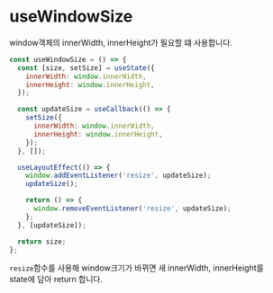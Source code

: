 # useWindowSize

window객체의 innerWidth, innerHeight가 필요할 떄 사용합니다.

```jsx
const useWindowSize = () => {
  const [size, setSize] = useState({
    innerWidth: window.innerWidth,
    innerHeight: window.innerHeight,
  });

  const updateSize = useCallback(() => {
    setSize({
      innerWidth: window.innerWidth,
      innerHeight: window.innerHeight,
    });
  }, []);

  useLayoutEffect(() => {
    window.addEventListener('resize', updateSize);
    updateSize();

    return () => {
      window.removeEventListener('resize', updateSize);
    };
  }, [updateSize]);

  return size;
};
```

`resize`함수를 사용해 window크기가 바뀌면 새 innerWidth, innerHeight를  
state에 담아 return 합니다.

